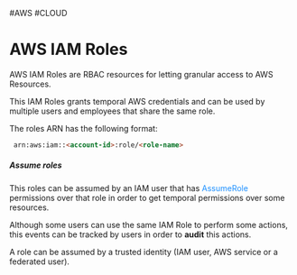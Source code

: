 #AWS #CLOUD 

# AWS IAM Roles

AWS IAM Roles are RBAC resources for letting granular access to AWS Resources. 

This IAM Roles grants temporal AWS credentials and can be used by multiple users and employees that share the same role.

The roles ARN has the following format: 
```html
 arn:aws:iam::<account-id>:role/<role-name>
```

##### Assume roles

This roles can be assumed by an IAM user that has <span style="color:DodgerBlue;">AssumeRole</span> permissions over that role in order to get temporal permissions over some resources. 

Although some users can use the same IAM Role to perform some actions, this events can be tracked by users in order to **audit** this actions. 

A role can be assumed by a trusted identity (IAM user, AWS service or a federated user). 

